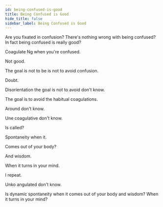 ```yaml
---
id: being-confused-is-good
title: Being Confused is Good
hide_title: false
sidebar_label: Being Confused is Good
---
```

Are you fixated in confusion? There's nothing wrong with being confused? In fact being confused is really good?

Coagulate Ng when you're confused.

Not good.

The goal is not to be is not to avoid confusion.

Doubt.

Disorientation the goal is not to avoid don't know.

The goal is to avoid the habitual coagulations.

Around don't know.

Une coagulative don't know.

Is called?

Spontaneity when it.

Comes out of your body?

And wisdom.

When it turns in your mind.

I repeat.

Unko angulated don't know.

Is dynamic spontaneity when it comes out of your body and wisdom? When it turns in your mind?

